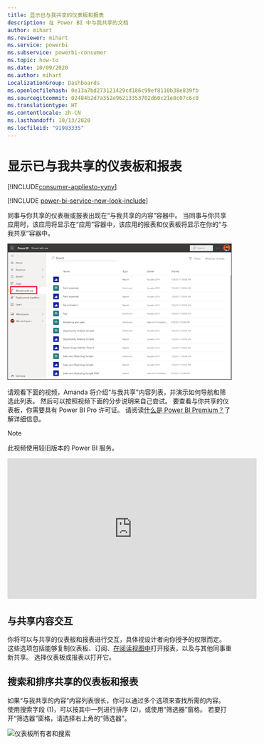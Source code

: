 ```yaml
---
title: 显示已与我共享的仪表板和报表
description: 在 Power BI 中与我共享的文档
author: mihart
ms.reviewer: mihart
ms.service: powerbi
ms.subservice: powerbi-consumer
ms.topic: how-to
ms.date: 10/09/2020
ms.author: mihart
LocalizationGroup: Dashboards
ms.openlocfilehash: 0e13a7bd273121429cd186c99ef8110b38e839fb
ms.sourcegitcommit: 02484b2d7a352e96213353702d60c21e8c07c6c0
ms.translationtype: HT
ms.contentlocale: zh-CN
ms.lasthandoff: 10/13/2020
ms.locfileid: "91983335"
---
```

# <a name="display-the-dashboards-and-reports-that-have-been-shared-with-me"></a>显示已与我共享的仪表板和报表

[!INCLUDE[consumer-appliesto-yyny](../includes/consumer-appliesto-yyny.md)]

[!INCLUDE [power-bi-service-new-look-include](../includes/power-bi-service-new-look-include.md)]

同事与你共享的仪表板或报表出现在“与我共享的内容”容器中。 当同事与你共享应用时，该应用将显示在“应用”容器中，该应用的报表和仪表板将显示在你的“与我共享”容器中。   

![“共享”图标](./media/end-user-shared-with-me/power-bi-shared-with-me.png)

请观看下面的视频，Amanda 将介绍“与我共享”内容列表，并演示如何导航和筛选此列表。 然后可以按照视频下面的分步说明来自己尝试。 要查看与你共享的仪表板，你需要具有 Power BI Pro 许可证。 请阅读[什么是 Power BI Premium？](../admin/service-premium-what-is.md)了解详细信息。
    

> [!NOTE]
> 此视频使用较旧版本的 Power BI 服务。
    

<iframe width="560" height="315" src="https://www.youtube.com/embed/G26dr2PsEpk" frameborder="0" allowfullscreen></iframe>

## <a name="interact-with-shared-content"></a>与共享内容交互

你将可以与共享的仪表板和报表进行交互，具体视设计者向你授予的权限而定。 这些选项包括能够复制仪表板、订阅、[在阅读视图中](end-user-reading-view.md)打开报表，以及与其他同事重新共享。 选择仪表板或报表以打开它。


## <a name="search-and-sort-shared-dashboards-and-reports"></a>搜索和排序共享的仪表板和报表
如果“与我共享的内容”内容列表很长，你可以通过多个选项来查找所需的内容。 使用搜索字段 (1)，可以按其中一列进行排序 (2)，或使用“筛选器”窗格。 若要打开“筛选器”窗格，请选择右上角的“筛选器”。    

![仪表板所有者和搜索](./media/end-user-shared-with-me/power-bi-filter.png)
